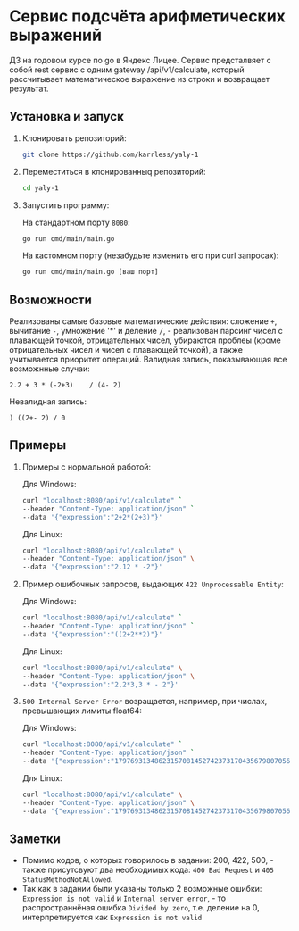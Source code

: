 # Сервис подсчёта арифметических выражений
ДЗ на годовом курсе по go в Яндекс Лицее. Сервис предсталвяет с собой rest сервис с одним gateway /api/v1/calculate, который рассчитывает математическое выражение из строки и возвращает результат.

## Установка и запуск
1. Клонировать репозиторий:
    ```bash
    git clone https://github.com/karrless/yaly-1
    ```
2. Переместиться в клонированныq репозиторий:
    ```bash
    cd yaly-1
    ```
3. Запустить программу:
   
   На стандартном порту `8080`:

    ```bash
    go run cmd/main/main.go
    ```

   На кастомном порту (незабудьте изменить его при curl запросах):

    ```bash
    go run cmd/main/main.go [ваш порт]
    ```

## Возможности
Реализованы самые базовые математические действия: сложение `+`, вычитание `-`, умножение '*' и деление `/`, - реализован парсинг чисел с плавающей точкой, отрицательных чисел, убираются проблеы (кроме отрицательных чисел и чисел с плавающей точкой), а также учитывается приоритет операций.
Валидная запись, показывающая все возможнные случаи:
```
2.2 + 3 * (-2+3)    / (4- 2)
```
Невалидная запись:
```
) ((2+- 2) / 0 
```
## Примеры
1. Примеры с нормальной работой:

    Для Windows:
    ```bash
    curl "localhost:8080/api/v1/calculate" `
    --header "Content-Type: application/json" `
    --data '{"expression":"2+2*(2+3)"}'
    ```

    Для Linux:
    ```bash
    curl "localhost:8080/api/v1/calculate" \
    --header "Content-Type: application/json" \
    --data '{"expression":"2.12 * -2"}'
    ```

2. Пример ошибочных запросов, выдающих `422 Unprocessable Entity`:
    
    Для Windows:
    ```bash
    curl "localhost:8080/api/v1/calculate" `
    --header "Content-Type: application/json" `
    --data '{"expression":"((2+2**2)"}'
    ```

    Для Linux:
    ```bash
    curl "localhost:8080/api/v1/calculate" \
    --header "Content-Type: application/json" \
    --data '{"expression":"2,2*3,3 * - 2"}'
    ```

3. `500 Internal Server Error` возращается, например, при числах, превышающих лимиты float64:

    Для Windows:
    ```bash
    curl "localhost:8080/api/v1/calculate" `
    --header "Content-Type: application/json" `
    --data '{"expression":"1797693134862315708145274237317043567980705675258449965989174768031572607800285387605895586327668781715404589535143824642343213268894641827684675467035375169860499105765512820762454900903893289440758685084551339423045832369032229481658085593321233482747978262041447231687381771809192998812504040261841248583600+1"}'
    ```

    Для Linux:
    ```bash
    curl "localhost:8080/api/v1/calculate" \
    --header "Content-Type: application/json" \
    --data '{"expression":"1797693134862315708145274237317043567980705675258449965989174768031572607800285387605895586327668781715404589535143824642343213268894641827684675467035375169860499105765512820762454900903893289440758685084551339423045832369032229481658085593321233482747978262041447231687381771809192998812504040261841248583600+1"}'
    ```

## Заметки
- Помимо кодов, о которых говорилось в задании: 200, 422, 500, - также присутсвуют два необходимых кода: `400 Bad Request` и `405 StatusMethodNotAllowed`.
- Так как в задании были указаны только 2 возможные ошибки: `Expression is not valid` и `Internal server error`, - то распространнёная ошибка `Divided by zero`, т.е. деление на 0, интерпретируется как `Expression is not valid`
